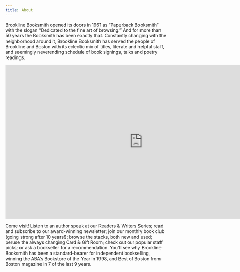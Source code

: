 ```yaml
---
title: About
---
```


Brookline Booksmith opened its doors in 1961 as “Paperback Booksmith” with the slogan “Dedicated to the fine art of browsing.” And for more than 50 years the Booksmith has been exactly that. Constantly changing with the neighborhood around it, Brookline Booksmith has served the people of Brookline and Boston with its eclectic mix of titles, literate and helpful staff, and seemingly neverending schedule of book signings, talks and poetry readings.

<iframe width="853" height="480" src="https://www.youtube-nocookie.com/embed/rOjHhS5MtvA?rel=0&showinfo=0" frameborder="0" allowfullscreen></iframe>

Come visit! Listen to an author speak at our Readers & Writers Series; read and subscribe to our award-winning newsletter; join our monthly book club (going strong after 10 years!); browse the stacks, both new and used; peruse the always changing Card & Gift Room; check out our popular staff picks; or ask a bookseller for a recommendation. You’ll see why Brookline Booksmith has been a standard-bearer for independent bookselling, winning the ABA’s Bookstore of the Year in 1998, and Best of Boston from Boston magazine in 7 of the last 9 years.